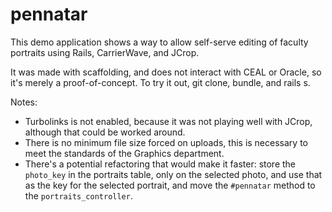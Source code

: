 pennatar
========

This demo application shows a way to allow self-serve editing of faculty portraits using Rails, CarrierWave, and JCrop.

It was made with scaffolding, and does not interact with CEAL or Oracle, so it's merely a proof-of-concept. To try it out, git clone, bundle, and rails s. 

Notes:

* Turbolinks is not enabled, because it was not playing well with JCrop, although that could be worked around.
* There is no minimum file size forced on uploads, this is necessary to meet the standards of the Graphics department.
* There's a potential refactoring that would make it faster: store the `photo_key` in the portraits table, only on the selected photo, and use that as the key for the selected portrait, and move the `#pennatar` method to the `portraits_controller`.